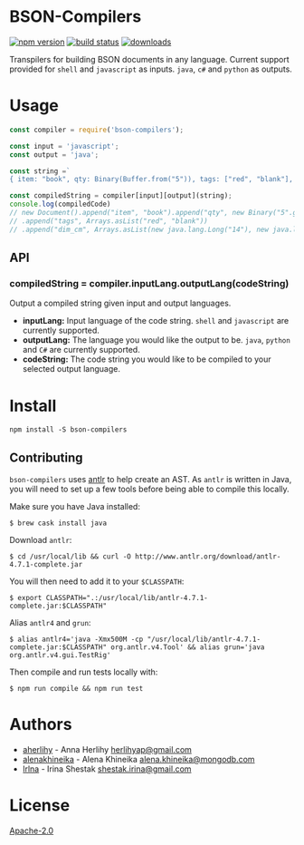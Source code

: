 # BSON-Compilers
[![npm version][1]][2] [![build status][3]][4]
[![downloads][5]][6]

Transpilers for building BSON documents in any language. Current support
provided for `shell` and `javascript` as inputs. `java`, `c#` and `python` as
outputs.

# Usage

```js
const compiler = require('bson-compilers');

const input = 'javascript';
const output = 'java';

const string =`
{ item: "book", qty: Binary(Buffer.from("5")), tags: ["red", "blank"], dim_cm: [14, Int32("81")] }`

const compiledString = compiler[input][output](string);
console.log(compiledCode)
// new Document().append("item", "book").append("qty", new Binary("5".getBytes("UTF-8")))
// .append("tags", Arrays.asList("red", "blank"))
// .append("dim_cm", Arrays.asList(new java.lang.Long("14"), new java.lang.Integer("81")))  
```

## API
### compiledString = compiler.inputLang.outputLang(codeString)
Output a compiled string given input and output languages.
- __inputLang:__ Input language of the code string. `shell` and `javascript` are currently supported.
- __outputLang:__ The language you would like the output to be. `java`, `python` and `C#` are currently supported.
- __codeString:__ The code string you would like to be compiled to your selected output language.

# Install
```shell
npm install -S bson-compilers
```

## Contributing
`bson-compilers` uses [antlr](https://github.com/antlr/antlr4/blob/master/doc/javascript-target.md) to help create an AST. As `antlr` is written in Java, you will need to set up a few tools before being able to compile this locally. 

Make sure you have Java installed:
```shell
$ brew cask install java
```

Download `antlr`:
```shell
$ cd /usr/local/lib && curl -O http://www.antlr.org/download/antlr-4.7.1-complete.jar
```

You will then need to add it to your `$CLASSPATH`:
```shell
$ export CLASSPATH=".:/usr/local/lib/antlr-4.7.1-complete.jar:$CLASSPATH"
```

Alias `antlr4` and `grun`:
```shell
$ alias antlr4='java -Xmx500M -cp "/usr/local/lib/antlr-4.7.1-complete.jar:$CLASSPATH" org.antlr.v4.Tool' && alias grun='java org.antlr.v4.gui.TestRig'
```

Then compile and run tests locally with:
```shell
$ npm run compile && npm run test
```

# Authors
- [aherlihy](https://github.com/aherlihy) - Anna Herlihy <herlihyap@gmail.com>
- [alenakhineika](https://github.com/alenakhineika) - Alena Khineika <alena.khineika@mongodb.com>
- [lrlna](github.com/lrlna) - Irina Shestak <shestak.irina@gmail.com>

# License
[Apache-2.0](https://tldrlegal.com/license/apache-license-2.0-(apache-2.0))

[1]: https://img.shields.io/npm/v/bson-compilers.svg?style=flat-square
[2]: https://npmjs.org/package/bson-compilers
[3]: https://img.shields.io/travis/mongodb-js/bson-compilers/master.svg?style=flat-square
[4]: https://travis-ci.com/mongodb-js/bson-compilers
[5]: http://img.shields.io/npm/dm/bson-compilers.svg?style=flat-square
[6]: https://npmjs.org/package/bson-compilers
